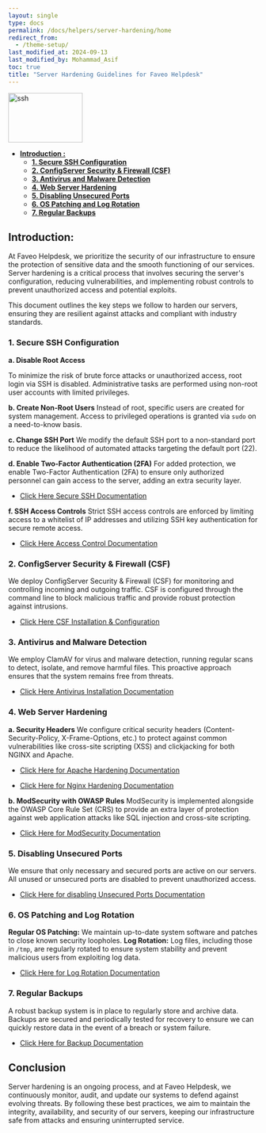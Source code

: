 ```yaml
---
layout: single
type: docs
permalink: /docs/helpers/server-hardening/home
redirect_from:
  - /theme-setup/
last_modified_at: 2024-09-13
last_modified_by: Mohammad_Asif
toc: true
title: "Server Hardening Guidelines for Faveo Helpdesk"
---
```


<img alt="ssh" src="https://static.thenounproject.com/png/3190015-200.png" width="150" height="100" />

- [<strong>Introduction :</strong>](#introduction-) 
    - [<strong>1. Secure SSH Configuration</strong>](#1-secure-ssh-configuration)
    - [<strong>2. ConfigServer Security & Firewall (CSF)</strong>](#2-configserver-security-&-firewall)
    - [<strong>3. Antivirus and Malware Detection</strong>](#3-antivirus-and-malware-detection)
    - [<strong>4. Web Server Hardening</strong>](#4-webserver-hardening)
    - [<strong>5. Disabling Unsecured Ports</strong>](#5-disabling-unsecured-ports)
    - [<strong>6. OS Patching and Log Rotation</strong>](#6-os-patching-and-log-rotation)
    - [<strong>7. Regular Backups</strong>](#7-regular-backups)




<a id="introduction-" name="introduction-"></a>

## <strong>Introduction:</strong>

At Faveo Helpdesk, we prioritize the security of our infrastructure to ensure the protection of sensitive data and the smooth functioning of our services. Server hardening is a critical process that involves securing the server's configuration, reducing vulnerabilities, and implementing robust controls to prevent unauthorized access and potential exploits.

This document outlines the key steps we follow to harden our servers, ensuring they are resilient against attacks and compliant with industry standards.


<a id="1-secure-ssh-configuration" name="1-secure-ssh-configuration"></a>

### <strong>1. Secure SSH Configuration</strong>

**a. Disable Root Access**

To minimize the risk of brute force attacks or unauthorized access, root login via SSH is disabled. Administrative tasks are performed using non-root user accounts with limited privileges.

**b. Create Non-Root Users**
Instead of root, specific users are created for system management. Access to privileged operations is granted via `sudo` on a need-to-know basis.

**c. Change SSH Port**
We modify the default SSH port to a non-standard port to reduce the likelihood of automated attacks targeting the default port (22).

**d. Enable Two-Factor Authentication (2FA)**
For added protection, we enable Two-Factor Authentication (2FA) to ensure only authorized personnel can gain access to the server, adding an extra security layer.

- [Click Here Secure SSH Documentation](/docs/helper/server-hardening/secure-ssh)

**f. SSH Access Controls**
Strict SSH access controls are enforced by limiting access to a whitelist of IP addresses and utilizing SSH key authentication for secure remote access.

- [Click Here Access Control Documentation](/docs/helpers/server-hardening/access-control)



<a id="2-configserver-security-&-firewall" name="2-configserver-security-&-firewall"></a>

### <strong>2. ConfigServer Security & Firewall (CSF)</strong>

We deploy ConfigServer Security & Firewall (CSF) for monitoring and controlling incoming and outgoing traffic. CSF is configured through the command line to block malicious traffic and provide robust protection against intrusions.

- [Click Here CSF Installation & Configuration](/docs/helper/server-hardening/csf)


<a id="3-antivirus-and-malware-detection" name="3-antivirus-and-malware-detection"></a>

### <strong>3. Antivirus and Malware Detection</strong>

We employ ClamAV for virus and malware detection, running regular scans to detect, isolate, and remove harmful files. This proactive approach ensures that the system remains free from threats.

- [Click Here Antivirus Installation Documentation](/docs/helpers/server-hardening/clamav)


<a id="4-webserver-hardening" name="4-webserver-hardening"></a>

### <strong>4. Web Server Hardening</strong>

**a. Security Headers**
We configure critical security headers (Content-Security-Policy, X-Frame-Options, etc.) to protect against common vulnerabilities like cross-site scripting (XSS) and clickjacking for both NGINX and Apache.

- [Click Here for Apache Hardening Documentation](/docs/helpers/server-hardening/apache-hardening)

- [Click Here for Nginx Hardening Documentation](/docs/helpers/server-hardening/nginx-hardening)

**b. ModSecurity with OWASP Rules**
ModSecurity is implemented alongside the OWASP Core Rule Set (CRS) to provide an extra layer of protection against web application attacks like SQL injection and cross-site scripting.

- [Click Here for ModSecurity Documentation](/docs/helpers/server-hardening/mod-security)

<a id="5-disabling-unsecured-ports" name="5-disabling-unsecured-ports"></a>

### <strong>5. Disabling Unsecured Ports</strong>

We ensure that only necessary and secured ports are active on our servers. All unused or unsecured ports are disabled to prevent unauthorized access.

- [Click Here for disabling Unsecured Ports Documentation](/docs/helpers/server-hardening/unsecure-ports)


<a id="6-os-patching-and-log-rotation" name="6-os-patching-and-log-rotation"></a>

### <strong>6. OS Patching and Log Rotation</strong>

**Regular OS Patching:** We maintain up-to-date system software and patches to close known security loopholes.
**Log Rotation:** Log files, including those in `/tmp`, are regularly rotated to ensure system stability and prevent malicious users from exploiting log data.

- [Click Here for Log Rotation Documentation](/docs/helpers/server-hardening/log-rotation)


<a id="7-regular-backups" name="7-regular-backups"></a>

### <strong>7. Regular Backups</strong>

A robust backup system is in place to regularly store and archive data. Backups are secured and periodically tested for recovery to ensure we can quickly restore data in the event of a breach or system failure.

- [Click Here for Backup Documentation](/docs/helpers/choose-backup)

## Conclusion

Server hardening is an ongoing process, and at Faveo Helpdesk, we continuously monitor, audit, and update our systems to defend against evolving threats. By following these best practices, we aim to maintain the integrity, availability, and security of our servers, keeping our infrastructure safe from attacks and ensuring uninterrupted service.